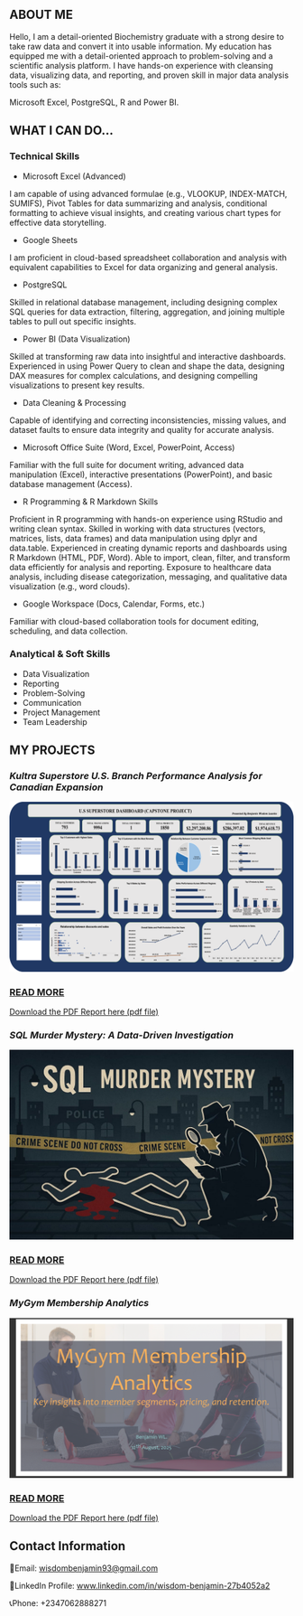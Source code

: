 
## ABOUT ME
Hello, I am a detail-oriented Biochemistry graduate with a strong desire to take raw data and convert it into usable information. My education has equipped me with a detail-oriented approach to problem-solving and a scientific analysis platform. I have hands-on experience with cleansing data, visualizing data, and reporting, and proven skill in major data analysis tools such as:

Microsoft Excel, PostgreSQL, R and Power BI.


## WHAT I CAN DO...
### Technical Skills

* Microsoft Excel (Advanced)

I am capable of using advanced formulae (e.g., VLOOKUP, INDEX-MATCH, SUMIFS), Pivot Tables for data summarizing and analysis, conditional formatting to achieve visual insights, and creating various chart types for effective data storytelling.

* Google Sheets 

I am proficient in cloud-based spreadsheet collaboration and analysis with equivalent capabilities to Excel for data organizing and general analysis.

* PostgreSQL 

Skilled in relational database management, including designing complex SQL queries for data extraction, filtering, aggregation, and joining multiple tables to pull out specific insights.

* Power BI (Data Visualization) 

Skilled at transforming raw data into insightful and interactive dashboards. Experienced in using Power Query to clean and shape the data, designing DAX measures for complex calculations, and designing compelling visualizations to present key results.

* Data Cleaning & Processing 

Capable of identifying and correcting inconsistencies, missing values, and dataset faults to ensure data integrity and quality for accurate analysis.

* Microsoft Office Suite (Word, Excel, PowerPoint, Access) 

Familiar with the full suite for document writing, advanced data manipulation (Excel), interactive presentations (PowerPoint), and basic database management (Access).

* R Programming & R Markdown Skills

Proficient in R programming with hands-on experience using RStudio and writing clean syntax. Skilled in working with data structures (vectors, matrices, lists, data frames) and data manipulation using dplyr and data.table. Experienced in creating dynamic reports and dashboards using R Markdown (HTML, PDF, Word). Able to import, clean, filter, and transform data efficiently for analysis and reporting. Exposure to healthcare data analysis, including disease categorization, messaging, and qualitative data visualization (e.g., word clouds).


* Google Workspace (Docs, Calendar, Forms, etc.) 

Familiar with cloud-based collaboration tools for document editing, scheduling, and data collection.


### Analytical & Soft Skills

* Data Visualization 
* Reporting 
* Problem-Solving 
* Communication 
* Project Management 
* Team Leadership


## MY PROJECTS

### *Kultra Superstore U.S. Branch Performance Analysis for Canadian Expansion*
![image](Picture1.png)
### [READ MORE](https://mavenanalytics.io/project/39826)
<a href="Benjamin W,L_U.S Superstore (Capstone Project).pdf">Download the PDF Report here (pdf file)</a> 


### *SQL Murder Mystery: A Data-Driven Investigation*
![image](1_UnAxT7FoWKPARLWcwquoNw[1].jpeg)
### [READ MORE](https://mavenanalytics.io/project/40007)
<a href="[Benjamin WL] SQL Murder Mystery Investigation.pdf">Download the PDF Report here (pdf file)</a> 


### *MyGym Membership Analytics*
![image](Screenshot51.png)
### [READ MORE](https://mavenshowcase.com/project/52118)
<a href="Gym.pdf">Download the PDF Report here (pdf file)</a> 


## Contact Information
📧Email: wisdombenjamin93@gmail.com

🔗LinkedIn Profile: www.linkedin.com/in/wisdom-benjamin-27b4052a2

📞Phone: +2347062888271 

